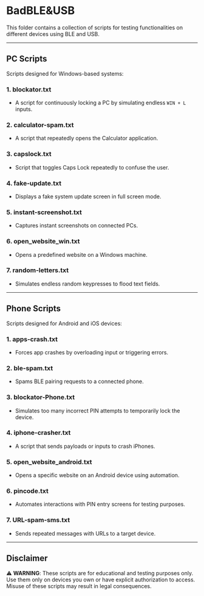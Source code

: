 # BadBLE&USB 

This folder contains a collection of scripts for testing functionalities on different devices using BLE and USB. 

---

## **PC Scripts**
Scripts designed for Windows-based systems:

### 1. **blockator.txt**
   - A script for continuously locking a PC by simulating endless `WIN + L` inputs.

### 2. **calculator-spam.txt**
   - A script that repeatedly opens the Calculator application.

### 3. **capslock.txt**
   - Script that toggles Caps Lock repeatedly to confuse the user.

### 4. **fake-update.txt**
   - Displays a fake system update screen in full screen mode.

### 5. **instant-screenshot.txt**
   - Captures instant screenshots on connected PCs.

### 6. **open_website_win.txt**
   - Opens a predefined website on a Windows machine.

### 7. **random-letters.txt**
   - Simulates endless random keypresses to flood text fields.

---

## **Phone Scripts**
Scripts designed for Android and iOS devices:

### 1. **apps-crash.txt**
   - Forces app crashes by overloading input or triggering errors.

### 2. **ble-spam.txt**
   - Spams BLE pairing requests to a connected phone.

### 3. **blockator-Phone.txt**
   - Simulates too many incorrect PIN attempts to temporarily lock the device.

### 4. **iphone-crasher.txt**
   - A script that sends payloads or inputs to crash iPhones.

### 5. **open_website_android.txt**
   - Opens a specific website on an Android device using automation.

### 6. **pincode.txt**
   - Automates interactions with PIN entry screens for testing purposes.

### 7. **URL-spam-sms.txt**
   - Sends repeated messages with URLs to a target device.

---

## **Disclaimer**
⚠️ **WARNING**: These scripts are for educational and testing purposes only. Use them only on devices you own or have explicit authorization to access. Misuse of these scripts may result in legal consequences.
